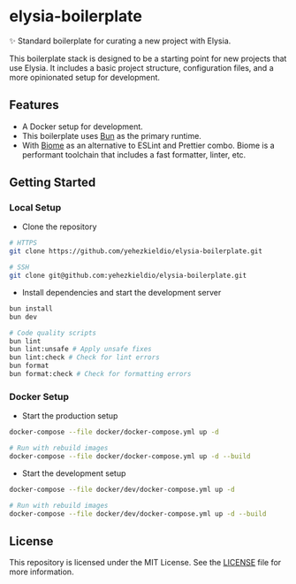 # elysia-boilerplate

✨ Standard boilerplate for curating a new project with Elysia.

This boilerplate stack is designed to be a starting point for new projects that use Elysia. It includes a basic project structure, configuration files, and a more opinionated setup for development.

## Features

- A Docker setup for development.
- This boilerplate uses [Bun](https://bun.sh/) as the primary runtime.
- With [Biome](https://biomejs.dev/) as an alternative to ESLint and Prettier combo. Biome is a performant toolchain that includes a fast formatter, linter, etc.

## Getting Started

### Local Setup

- Clone the repository
```bash
# HTTPS
git clone https://github.com/yehezkieldio/elysia-boilerplate.git

# SSH
git clone git@github.com:yehezkieldio/elysia-boilerplate.git
```

- Install dependencies and start the development server

```bash
bun install
bun dev

# Code quality scripts
bun lint
bun lint:unsafe # Apply unsafe fixes
bun lint:check # Check for lint errors
bun format
bun format:check # Check for formatting errors
```

### Docker Setup

- Start the production setup
```bash
docker-compose --file docker/docker-compose.yml up -d

# Run with rebuild images
docker-compose --file docker/docker-compose.yml up -d --build
```

- Start the development setup
```bash
docker-compose --file docker/dev/docker-compose.yml up -d

# Run with rebuild images
docker-compose --file docker/dev/docker-compose.yml up -d --build
```

## License

This repository is licensed under the MIT License.
See the [LICENSE](LICENSE.md) file for more information.